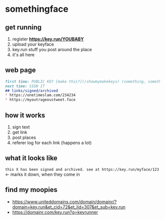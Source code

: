 # somethingface

## get running
1. register **https://key.run/YOUBABY**
2. upload your keyface
3. key.run stuff you post around the place
4. it's all here

## web page
```markdown
first time: PUBLIC KEY [make this?](/showmymakekeys) (something, something make a name)
next time: SIGN IT
## links/signed/archived
* https://onetimeslam.com/234234
* https://myoutrageoustweet.face
```

## how it works
1. sign text
2. get link
3. post places
4. referer log for each link (happens a lot)
## what it looks like
`this X has been signed and archived. see at https://key.run/myface/123` <- marks it down, when they come in

## find my moopies
* https://www.uniteddomains.com/domain/domainr/?domain=key.run&et_cid=72&et_lid=307&et_sub=key.run
* https://domainr.com/key.run?q=keyrunner
